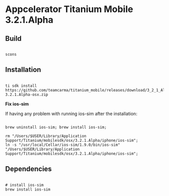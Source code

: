 Appcelerator Titanium Mobile 3.2.1.Alpha
============================

Build
-----------

```

scons

```


Installation
-----------

```

ti sdk install https://github.com/teamcarma/titanium_mobile/releases/download/3_2_1_Alpha/mobilesdk-3.2.1.Alpha-osx.zip

```

**Fix ios-sim**

If having any problem with running ios-sim after the installation:

```

brew uninstall ios-sim; brew install ios-sim;

rm "/Users/$USER/Library/Application Support/Titanium/mobilesdk/osx/3.2.1.Alpha/iphone/ios-sim";
ln -s "/usr/local/Cellar/ios-sim/1.9.0/bin/ios-sim" "/Users/$USER/Library/Application Support/Titanium/mobilesdk/osx/3.2.1.Alpha/iphone/ios-sim";

```

Dependencies
-----------

```

# install ios-sim
brew install ios-sim

```

